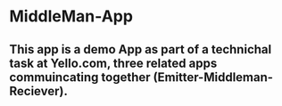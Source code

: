 # MiddleMan-App
## This app is a demo App as part of a technichal task at Yello.com, three related apps commuincating together (Emitter-Middleman-Reciever).
